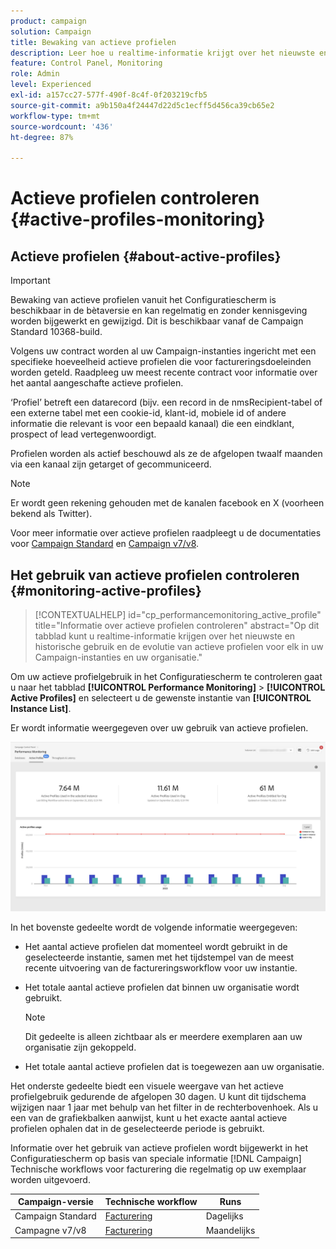 ```yaml
---
product: campaign
solution: Campaign
title: Bewaking van actieve profielen
description: Leer hoe u realtime-informatie krijgt over het nieuwste en historische gebruik en de evolutie van actieve profielen voor al uw Campaign-instanties.
feature: Control Panel, Monitoring
role: Admin
level: Experienced
exl-id: a157cc27-577f-490f-8c4f-0f203219cfb5
source-git-commit: a9b150a4f24447d22d5c1ecff5d456ca39cb65e2
workflow-type: tm+mt
source-wordcount: '436'
ht-degree: 87%

---
```


# Actieve profielen controleren {#active-profiles-monitoring}

## Actieve profielen {#about-active-profiles}

>[!IMPORTANT]
>
>Bewaking van actieve profielen vanuit het Configuratiescherm is beschikbaar in de bètaversie en kan regelmatig en zonder kennisgeving worden bijgewerkt en gewijzigd. Dit is beschikbaar vanaf de Campaign Standard 10368-build.

Volgens uw contract worden al uw Campaign-instanties ingericht met een specifieke hoeveelheid actieve profielen die voor factureringsdoeleinden worden geteld. Raadpleeg uw meest recente contract voor informatie over het aantal aangeschafte actieve profielen.

‘Profiel’ betreft een datarecord (bijv. een record in de nmsRecipient-tabel of een externe tabel met een cookie-id, klant-id, mobiele id of andere informatie die relevant is voor een bepaald kanaal) die een eindklant, prospect of lead vertegenwoordigt.

Profielen worden als actief beschouwd als ze de afgelopen twaalf maanden via een kanaal zijn getarget of gecommuniceerd.

>[!NOTE]
>
>Er wordt geen rekening gehouden met de kanalen facebook en X (voorheen bekend als Twitter).

Voor meer informatie over actieve profielen raadpleegt u de documentaties voor [Campaign Standard](https://experienceleague.adobe.com/docs/campaign-standard/using/profiles-and-audiences/managing-profiles/active-profiles.html?lang=nl) en [Campaign v7/v8](https://experienceleague.adobe.com/docs/campaign-classic/using/getting-started/profile-management/about-profiles.html?lang=nl#active-profiles).

## Het gebruik van actieve profielen controleren {#monitoring-active-profiles}

>[!CONTEXTUALHELP]
>id="cp_performancemonitoring_active_profile"
>title="Informatie over actieve profielen controleren"
>abstract="Op dit tabblad kunt u realtime-informatie krijgen over het nieuwste en historische gebruik en de evolutie van actieve profielen voor elk in uw Campaign-instanties en uw organisatie."

Om uw actieve profielgebruik in het Configuratiescherm te controleren gaat u naar het tabblad **[!UICONTROL Performance Monitoring]** > **[!UICONTROL Active Profiles]** en selecteert u de gewenste instantie van **[!UICONTROL Instance List]**.

Er wordt informatie weergegeven over uw gebruik van actieve profielen.

![](assets/active-profiles-graph.png)

In het bovenste gedeelte wordt de volgende informatie weergegeven:

* Het aantal actieve profielen dat momenteel wordt gebruikt in de geselecteerde instantie, samen met het tijdstempel van de meest recente uitvoering van de factureringsworkflow voor uw instantie.

* Het totale aantal actieve profielen dat binnen uw organisatie wordt gebruikt.

  >[!NOTE]
  >
  >Dit gedeelte is alleen zichtbaar als er meerdere exemplaren aan uw organisatie zijn gekoppeld.

* Het totale aantal actieve profielen dat is toegewezen aan uw organisatie.

Het onderste gedeelte biedt een visuele weergave van het actieve profielgebruik gedurende de afgelopen 30 dagen. U kunt dit tijdschema wijzigen naar 1 jaar met behulp van het filter in de rechterbovenhoek. Als u een van de grafiekbalken aanwijst, kunt u het exacte aantal actieve profielen ophalen dat in de geselecteerde periode is gebruikt.

Informatie over het gebruik van actieve profielen wordt bijgewerkt in het Configuratiescherm op basis van speciale informatie [!DNL Campaign] Technische workflows voor facturering die regelmatig op uw exemplaar worden uitgevoerd.

| Campaign-versie | Technische workflow | Runs |
|  ---  |  ---  |  ---  |
| Campaign Standard | [Facturering](https://experienceleague.adobe.com/docs/campaign-standard/using/administrating/application-settings/technical-workflows.html?lang=nl) | Dagelijks |
| Campagne v7/v8 | [Facturering](https://experienceleague.adobe.com/docs/campaign-classic/using/automating-with-workflowsadvanced-management/about-technical-workflows.html) | Maandelijks |
